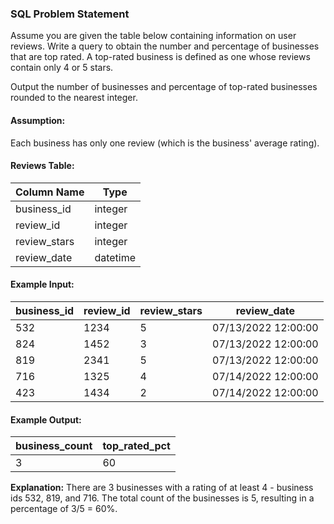 ### SQL Problem Statement

Assume you are given the table below containing information on user reviews. Write a query to obtain the number and percentage of businesses that are top rated. A top-rated business is defined as one whose reviews contain only 4 or 5 stars.

Output the number of businesses and percentage of top-rated businesses rounded to the nearest integer.

#### Assumption:

Each business has only one review (which is the business' average rating).

#### Reviews Table:
| Column Name   | Type     |
|---------------|----------|
| business_id   | integer  |
| review_id     | integer  |
| review_stars  | integer  |
| review_date   | datetime  |

#### Example Input:
| business_id | review_id | review_stars | review_date          |
|-------------|-----------|--------------|-----------------------|
| 532         | 1234      | 5            | 07/13/2022 12:00:00  |
| 824         | 1452      | 3            | 07/13/2022 12:00:00  |
| 819         | 2341      | 5            | 07/13/2022 12:00:00  |
| 716         | 1325      | 4            | 07/14/2022 12:00:00  |
| 423         | 1434      | 2            | 07/14/2022 12:00:00  |

#### Example Output:
| business_count | top_rated_pct |
|----------------|----------------|
| 3              | 60             |

**Explanation:** There are 3 businesses with a rating of at least 4 - business ids 532, 819, and 716. The total count of the businesses is 5, resulting in a percentage of 3/5 = 60%.
